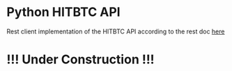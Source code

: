 # Python HITBTC API
Rest client implementation of the HITBTC API according to the rest doc <a href="https://api.hitbtc.com/">here</a>

# !!! Under Construction !!!
